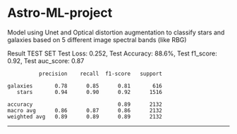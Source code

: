 # Astro-ML-project

Model using Unet and Optical distortion augmentation to classify stars and galaxies based on 5 different image spectral bands (like RBG)

Result
TEST SET
Test Loss: 0.252, Test Accuracy: 88.6%, Test f1_score: 0.92, Test auc_score: 0.87

              precision    recall  f1-score   support

    galaxies       0.78      0.85      0.81       616
       stars       0.94      0.90      0.92      1516

    accuracy                           0.89      2132
    macro avg      0.86      0.87      0.86      2132
    weighted avg   0.89      0.89      0.89      2132

***************************************************
